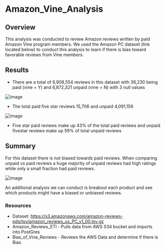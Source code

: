 # Amazon_Vine_Analysis

## Overview
This analysis was conducted to review Amazon reviews written by paid Amazon Vine program members.  We used the Amazon PC dataset (link located below) to conduct this analysis to learn if there is bias toward favorable reviews from Vine members.  

## Results
- There are a total of 6,908,554 reviews in this dataset with 36,230 being paid (vine = Y) and 6,872,321 unpaid (vine = N) with 3 null values

![image](https://user-images.githubusercontent.com/109490755/218820690-8f02bddc-9b8b-42a9-a99b-dc081eb8b020.png)

- The total paid five star reviews 15,706 and unpaid 4,091,159

![image](https://user-images.githubusercontent.com/109490755/218820764-df274f5a-7726-4dfd-be81-63661d58e99f.png)


- Five star paid reviews make up 43% of the total paid reviews and unpaid fivestar reviews make up 59% of total unpaid reviews
## Summary
For this dataset there is not biased towards paid reviews.  When comparing unpaid vs paid reviews a huge majority of unpaid reviews had high ratings while only a small fraction had paid reviews.  

![image](https://user-images.githubusercontent.com/109490755/218820690-8f02bddc-9b8b-42a9-a99b-dc081eb8b020.png)

An additional analysis we can conduct is breakout each product and see which products might have a biased or unbiased reviews.

### Resources
 - Dataset: https://s3.amazonaws.com/amazon-reviews-pds/tsv/amazon_reviews_us_PC_v1_00.tsv.gz
 - Amazon_Reviews_ETl - Pulls data from AWS S34 bucket and imports into PostGres
 - Bias_of_Vine_Reviews - Reviews the AWS Data and determine if there is Bias
